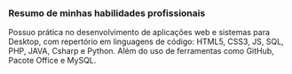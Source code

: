 ### Resumo de minhas habilidades profissionais

Possuo prática no desenvolvimento de aplicações web e 
sistemas para Desktop, com repertório em linguagens de 
código: HTML5, CSS3, JS, SQL, PHP, JAVA, Csharp e Python. 
Além do uso de ferramentas como GitHub, Pacote Office e
MySQL.
